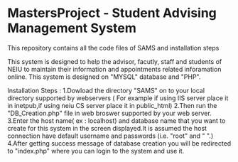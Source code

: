 # MastersProject - Student Advising Management System
This repository contains all the code files of SAMS and installation steps

This system is designed to help the advisor, facutly, staff and students of NEIU to maintain their information and appointments related inforamation online. This system is designed on "MYSQL" database and "PHP".

Installation Steps :
1.Dowload the directory "SAMS" on to your local directory supported by webservers ( For example if using IIS server place it in inetpub,if using neiu CS server place it in public_html)
2.Then run the "DB_Creation.php" file in web broswer supported by your web server.
3.Enter the host name( ex : localhost) and database name that you want to create for this system in the screen displayed.It is assumed the host connection have default username and passwords (i.e. "root" and " ".)
4.After getting success message of database creation you will be redirected to "index.php" where you can login to the system and use it.
